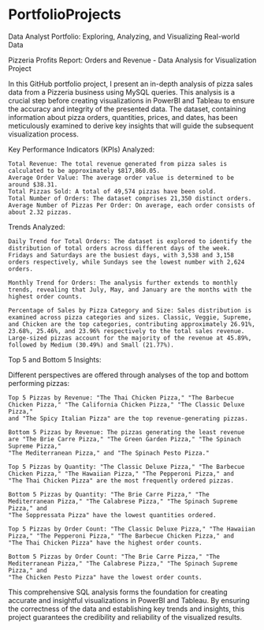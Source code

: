 # PortfolioProjects
Data Analyst Portfolio: Exploring, Analyzing, and Visualizing Real-world Data

Pizzeria Profits Report: Orders and Revenue - Data Analysis for Visualization Project

In this GitHub portfolio project, I present an in-depth analysis of pizza sales data from a Pizzeria business using MySQL queries. 
This analysis is a crucial step before creating visualizations in PowerBI and Tableau to ensure the accuracy and integrity of the presented data. 
The dataset, containing information about pizza orders, quantities, prices, and dates, has been meticulously examined to derive key insights 
that will guide the subsequent visualization process.

Key Performance Indicators (KPIs) Analyzed:

    Total Revenue: The total revenue generated from pizza sales is calculated to be approximately $817,860.05.
    Average Order Value: The average order value is determined to be around $38.31.
    Total Pizzas Sold: A total of 49,574 pizzas have been sold.
    Total Number of Orders: The dataset comprises 21,350 distinct orders.
    Average Number of Pizzas Per Order: On average, each order consists of about 2.32 pizzas.

Trends Analyzed:

    Daily Trend for Total Orders: The dataset is explored to identify the distribution of total orders across different days of the week. 
    Fridays and Saturdays are the busiest days, with 3,538 and 3,158 orders respectively, while Sundays see the lowest number with 2,624 orders.

    Monthly Trend for Orders: The analysis further extends to monthly trends, revealing that July, May, and January are the months with the highest order counts.

    Percentage of Sales by Pizza Category and Size: Sales distribution is examined across pizza categories and sizes. Classic, Veggie, Supreme, 
    and Chicken are the top categories, contributing approximately 26.91%, 23.68%, 25.46%, and 23.96% respectively to the total sales revenue. 
    Large-sized pizzas account for the majority of the revenue at 45.89%, followed by Medium (30.49%) and Small (21.77%).

Top 5 and Bottom 5 Insights:

Different perspectives are offered through analyses of the top and bottom performing pizzas:

    Top 5 Pizzas by Revenue: "The Thai Chicken Pizza," "The Barbecue Chicken Pizza," "The California Chicken Pizza," "The Classic Deluxe Pizza," 
    and "The Spicy Italian Pizza" are the top revenue-generating pizzas.

    Bottom 5 Pizzas by Revenue: The pizzas generating the least revenue are "The Brie Carre Pizza," "The Green Garden Pizza," "The Spinach Supreme Pizza," 
    "The Mediterranean Pizza," and "The Spinach Pesto Pizza."

    Top 5 Pizzas by Quantity: "The Classic Deluxe Pizza," "The Barbecue Chicken Pizza," "The Hawaiian Pizza," "The Pepperoni Pizza," and 
    "The Thai Chicken Pizza" are the most frequently ordered pizzas.

    Bottom 5 Pizzas by Quantity: "The Brie Carre Pizza," "The Mediterranean Pizza," "The Calabrese Pizza," "The Spinach Supreme Pizza," and 
    "The Soppressata Pizza" have the lowest quantities ordered.

    Top 5 Pizzas by Order Count: "The Classic Deluxe Pizza," "The Hawaiian Pizza," "The Pepperoni Pizza," "The Barbecue Chicken Pizza," and 
    "The Thai Chicken Pizza" have the highest order counts.

    Bottom 5 Pizzas by Order Count: "The Brie Carre Pizza," "The Mediterranean Pizza," "The Calabrese Pizza," "The Spinach Supreme Pizza," and 
    "The Chicken Pesto Pizza" have the lowest order counts.

This comprehensive SQL analysis forms the foundation for creating accurate and insightful visualizations in PowerBI and Tableau. 
By ensuring the correctness of the data and establishing key trends and insights, this project guarantees the credibility and reliability 
of the visualized results.
